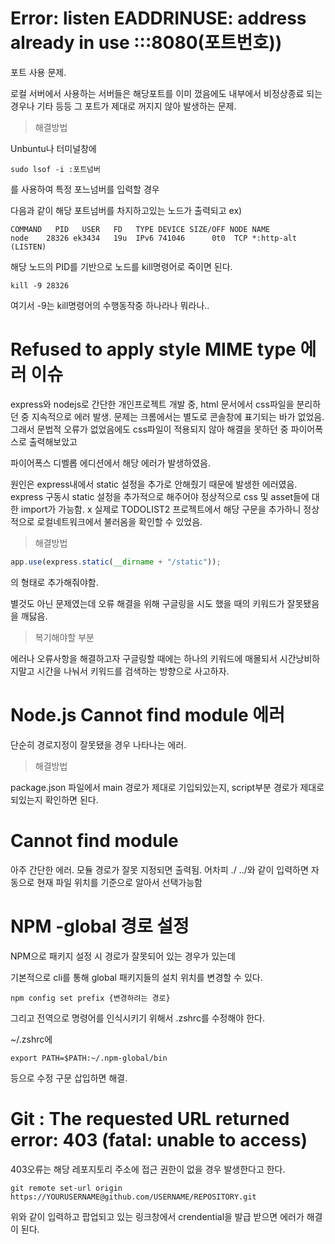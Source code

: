 # Error: listen EADDRINUSE: address already in use :::8080(포트번호))

포트 사용 문제.

로컬 서버에서 사용하는 서버들은 해당포트를 이미 껐음에도 내부에서 비정상종료 되는 경우나 기타 등등 그 포트가 제대로 꺼지지 않아 발생하는 문제.

> 해결방법

Unbuntu나 터미널창에

```
sudo lsof -i :포트넘버
```

를 사용하여 특정 포느넘버를 입력할 경우

다음과 같이 해당 포트넘버를 차지하고있는 노드가 출력되고
ex)

```
COMMAND   PID   USER   FD   TYPE DEVICE SIZE/OFF NODE NAME
node    28326 ek3434   19u  IPv6 741046      0t0  TCP *:http-alt (LISTEN)
```

해당 노드의 PID를 기반으로 노드를 kill명령어로 죽이면 된다.

```
kill -9 28326
```

여기서 -9는 kill명령어의 수행동작중 하나라나 뭐라나..

# Refused to apply style MIME type 에러 이슈

express와 nodejs로 간단한 개인프로젝트 개발 중, html 문서에서 css파일을 분리하던 중 지속적으로 에러 발생. 문제는 크롬에서는 별도로 콘솔창에 표기되는 바가 없었음. 그래서 문법적 오류가 없었음에도 css파일이 적용되지 않아 해결을 못하던 중 파이어폭스로 출력해보았고

파이어폭스 디벨롭 에디션에서 해당 에러가 발생하였음.

원인은 express내에서 static 설정을 추가로 안해줬기 때문에 발생한 에러였음. express 구동시 static 설정을 추가적으로 해주어야 정상적으로 css 및 asset들에 대한 import가 가능함.
x
실제로 TODOLIST2 프로젝트에서 해당 구문을 추가하니 정상적으로 로컬네트워크에서 불러옴을 확인할 수 있었음.

> 해결방법

```js
app.use(express.static(__dirname + "/static"));
```

의 형태로 추가해줘야함.

별것도 아닌 문제였는데 오류 해결을 위해 구글링을 시도 했을 때의 키워드가 잘못됐음을 깨닳음.

> 복기해야할 부분

에러나 오류사항을 해결하고자 구글링할 때에는 하나의 키워드에 매몰되서 시간낭비하지말고 시간을 나눠서 키워드를 검색하는 방향으로 사고하자.

# Node.js Cannot find module 에러

단순히 경로지정이 잘못됐을 경우 나타나는 에러.

> 해결방법

package.json 파일에서 main 경로가 제대로 기입되있는지, script부분 경로가 제대로 되있는지 확인하면 된다.

# Cannot find module

아주 간단한 에러. 모듈 경로가 잘못 지정되면 출력됨. 어차피 ./ ../와 같이 입력하면 자동으로 현재 파일 위치를 기준으로 알아서 선택가능함


# NPM -global 경로 설정

NPM으로 패키지 설정 시 경로가 잘못되어 있는 경우가 있는데

기본적으로 cli를 통해 global 패키지들의 설치 위치를 변경할 수 있다.

```
npm config set prefix {변경하려는 경로}
```

그리고 전역으로 명령어를 인식시키기 위해서 .zshrc를 수정해야 한다.

~/.zshrc에 

```
export PATH=$PATH:~/.npm-global/bin
```
등으로 수정 구문 삽입하면 해결.


# Git : The requested URL returned error: 403 (fatal: unable to access)

403오류는 해당 레포지토리 주소에 접근 권한이 없을 경우 발생한다고 한다.

```
git remote set-url origin https://YOURUSERNAME@github.com/USERNAME/REPOSITORY.git
```

위와 같이 입력하고 팝업되고 있는 링크창에서 crendential을 발급 받으면 에러가 해결이 된다.